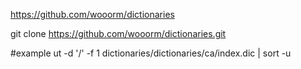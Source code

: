 https://github.com/wooorm/dictionaries

git clone https://github.com/wooorm/dictionaries.git

#example
ut -d '/' -f 1 dictionaries/dictionaries/ca/index.dic | sort -u



